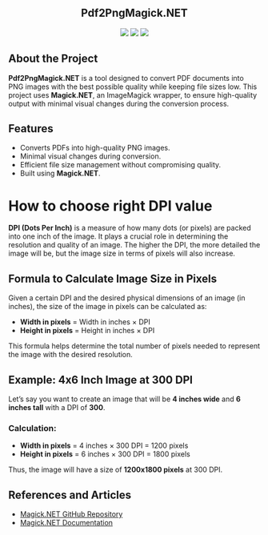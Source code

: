 <h2 align="center">Pdf2PngMagick.NET</h2>

<p align="center">
  <img src="https://img.shields.io/badge/C%23-239120?style=for-the-badge&logo=csharp&logoColor=white" />
  <img src="https://img.shields.io/badge/Magick.NET-239120?style=for-the-badge&logo=imagemagick&logoColor=white" />
  <img src="https://img.shields.io/badge/.NET-512BD4?style=for-the-badge&logo=dotnet&logoColor=white" />
</p>

## About the Project

**Pdf2PngMagick.NET** is a tool designed to convert PDF documents into PNG images with the best possible quality while keeping file sizes low. This project uses **Magick.NET**, an ImageMagick wrapper, to ensure high-quality output with minimal visual changes during the conversion process.

## Features

- Converts PDFs into high-quality PNG images.
- Minimal visual changes during conversion.
- Efficient file size management without compromising quality.
- Built using **Magick.NET**.

# How to choose right DPI value

**DPI (Dots Per Inch)** is a measure of how many dots (or pixels) are packed into one inch of the image. It plays a crucial role in determining the resolution and quality of an image. The higher the DPI, the more detailed the image will be, but the image size in terms of pixels will also increase.

## Formula to Calculate Image Size in Pixels

Given a certain DPI and the desired physical dimensions of an image (in inches), the size of the image in pixels can be calculated as:

- **Width in pixels** = Width in inches × DPI
- **Height in pixels** = Height in inches × DPI

This formula helps determine the total number of pixels needed to represent the image with the desired resolution.

## Example: 4x6 Inch Image at 300 DPI

Let’s say you want to create an image that will be **4 inches wide** and **6 inches tall** with a DPI of **300**. 

### Calculation:

- **Width in pixels** = 4 inches × 300 DPI = 1200 pixels
- **Height in pixels** = 6 inches × 300 DPI = 1800 pixels

Thus, the image will have a size of **1200x1800 pixels** at 300 DPI.

## References and Articles

- [Magick.NET GitHub Repository](https://github.com/dlemstra/Magick.NET)
- [Magick.NET Documentation](https://github.com/dlemstra/Magick.NET/tree/main/docs#documentation)

